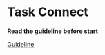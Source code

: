 # Task Connect

**Read the guideline before start**

[Guideline](https://github.com/mate-academy/js_task-guideline/blob/master/README.md)
